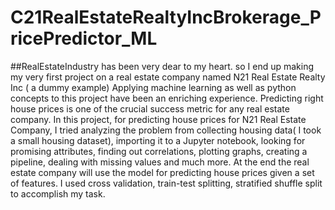 # C21RealEstateRealtyIncBrokerage_PricePredictor_ML
  ##RealEstateIndustry has been very  dear to my heart. so I end up making my very first project on a real estate company named N21 Real Estate Realty Inc ( a dummy example) Applying machine learning as well as python concepts  to this project have been an enriching experience. Predicting  right house prices is one of the crucial success metric for any real estate company.  In this project, for predicting house prices  for N21 Real Estate Company, I tried analyzing the problem from collecting housing data( I took a small housing dataset), importing it to a Jupyter notebook, looking for promising attributes, finding out correlations, plotting graphs, creating a pipeline, dealing with missing values and much more. At the end the real estate company will use the model for predicting house prices given a set of features.  I used cross validation, train-test splitting, stratified shuffle split to accomplish my task. 
